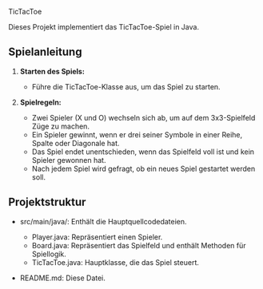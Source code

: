 TicTacToe

Dieses Projekt implementiert das TicTacToe-Spiel in Java.

## Spielanleitung

1. **Starten des Spiels:**
    - Führe die TicTacToe-Klasse aus, um das Spiel zu starten.

2. **Spielregeln:**
    - Zwei Spieler (X und O) wechseln sich ab, um auf dem 3x3-Spielfeld Züge zu machen.
    - Ein Spieler gewinnt, wenn er drei seiner Symbole in einer Reihe, Spalte oder Diagonale hat.
    - Das Spiel endet unentschieden, wenn das Spielfeld voll ist und kein Spieler gewonnen hat.
    - Nach jedem Spiel wird gefragt, ob ein neues Spiel gestartet werden soll.

## Projektstruktur

- src/main/java/: Enthält die Hauptquellcodedateien.
  - Player.java: Repräsentiert einen Spieler.
  - Board.java: Repräsentiert das Spielfeld und enthält Methoden für Spiellogik.
  - TicTacToe.java: Hauptklasse, die das Spiel steuert.
    
- README.md: Diese Datei.

  

